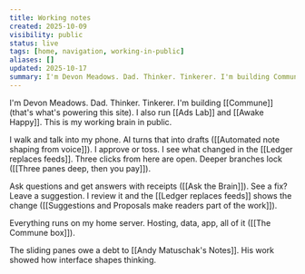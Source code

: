 ```yaml
---
title: Working notes
created: 2025-10-09
visibility: public
status: live
tags: [home, navigation, working-in-public]
aliases: []
updated: 2025-10-17
summary: I'm Devon Meadows. Dad. Thinker. Tinkerer. I'm building Commune and running Ads Lab and Awake Happy. These are my working notes.
---
```


I'm Devon Meadows. Dad. Thinker. Tinkerer. I'm building [[Commune]] (that's what's powering this site). I also run [[Ads Lab]] and [[Awake Happy]]. This is my working brain in public.

I walk and talk into my phone. AI turns that into drafts ([[Automated note shaping from voice]]). I approve or toss. I see what changed in the [[Ledger replaces feeds]]. Three clicks from here are open. Deeper branches lock ([[Three panes deep, then you pay]]).

Ask questions and get answers with receipts ([[Ask the Brain]]). See a fix? Leave a suggestion. I review it and the [[Ledger replaces feeds]] shows the change ([[Suggestions and Proposals make readers part of the work]]).

Everything runs on my home server. Hosting, data, app, all of it ([[The Commune box]]).

The sliding panes owe a debt to [[Andy Matuschak's Notes]]. His work showed how interface shapes thinking.

